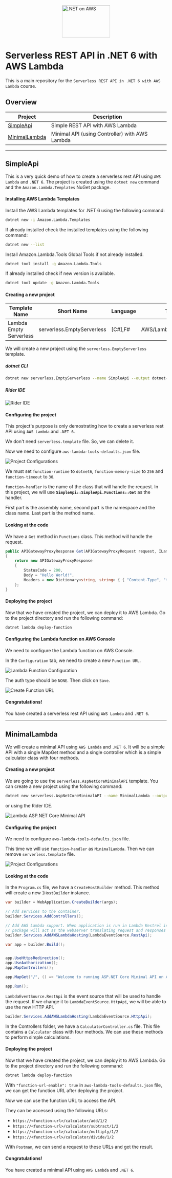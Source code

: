 <img src="./images/dotnet-on-aws.png" alt=".NET on AWS" title=".NET on AWS" width="150" height="100" style="display: block;margin-left: auto;margin-right: auto;" />

# Serverless REST API in .NET 6 with AWS Lambda

This is a main repository for the `Serverless REST API in .NET 6 with AWS Lambda` course.

## Overview

| Project | Description |
| --- | --- |
| [SimpleApi](#SimpleApi) | Simple REST API with AWS Lambda |
| [MinimalLambda](#MinimalLambda) | Minimal API (using Controller) with AWS Lambda |


---

## SimpleApi

This is a very quick demo of how to create a serverless rest API using `AWS Lambda` and `.NET 6`. The project is created using the `dotnet new` command and the `Amazon.Lambda.Templates` NuGet package.

#### Installing AWS Lambda Templates

Install the AWS Lambda templates for .NET 6 using the following command:

```bash
dotnet new -i Amazon.Lambda.Templates
```

If already installed check the installed templates using the following command:

```bash
dotnet new --list
```

Install Amazon.Lambda.Tools Global Tools if not already installed.
```bash
dotnet tool install -g Amazon.Lambda.Tools
```

If already installed check if new version is available.
```bash
dotnet tool update -g Amazon.Lambda.Tools
```

#### Creating a new project


|Template Name|Short Name|Language|Tags|
|--|--|--|--|
|Lambda Empty Serverless                               |serverless.EmptyServerless                   | [C#],F# |     AWS/Lambda/Serverless |

We will create a new project using the `serverless.EmptyServerless` template. 

##### dotnet CLI

```bash
dotnet new serverless.EmptyServerless --name SimpleApi --output dotnet-rest-api-with-lambda
```

##### Rider IDE

![Rider IDE](./images/rider-ide-create-project.png)

#### Configuring the project

This project's purpose is only demostrating how to create a serverless rest API using `AWS Lambda` and `.NET 6`. 

We don't need `serverless.template` file. So, we can delete it.

Now we need to configure `aws-lambda-tools-defaults.json` file. 

![Project Configurations](./images/project-configurations.png)

We must set `function-runtime` to `dotnet6`, `function-memory-size` to `256` and `function-timeout` to `30`.

`function-handler` is the name of the class that will handle the request. In this project, we will use <strong>`SimpleApi::SimpleApi.Functions::Get`</strong> as the handler.

First part is the assembly name, second part is the namespace and the class name. Last part is the method name.

#### Looking at the code

We have a `Get` method in `Functions` class. This method will handle the request. 

```csharp
public APIGatewayProxyResponse Get(APIGatewayProxyRequest request, ILambdaContext context)
{
    return new APIGatewayProxyResponse
    {
        StatusCode = 200,
        Body = "Hello World!",
        Headers = new Dictionary<string, string> { { "Content-Type", "text/plain" } }
    };
}
```

#### Deploying the project

Now that we have created the project, we can deploy it to AWS Lambda. Go to the project directory and run the following command:

```bash
dotnet lambda deploy-function
```

#### Configuring the Lambda function on AWS Console

We need to configure the Lambda function on AWS Console.

In the `Configuration` tab, we need to create a new `Function URL`.

![Lambda Function Configuration](./images/aws-config.png)

The auth type should be `NONE`. Then click on `Save`.

![Create Function URL](./images/create-function-url.png)

#### Congratulations!

You have created a serverless rest API using `AWS Lambda` and `.NET 6`.

---

## MinimalLambda

We will create a minimal API using `AWS Lambda` and `.NET 6`. It will be a simple API with a single MapGet method and a single controller which is a simple calculator class with four methods.

#### Creating a new project

We are going to use the `serverless.AspNetCoreMinimalAPI` template. You can create a new project using the following command:

```bash
dotnet new serverless.AspNetCoreMinimalAPI --name MinimalLambda --output MinimalLambda
```

or using the Rider IDE.

![Lambda ASP.NET Core Minimal API](./images/minimal-api-create-project.png)

#### Configuring the project

We need to configure `aws-lambda-tools-defaults.json` file.

This time we will use `function-handler` as `MinimalLambda`. Then we can remove `serverless.template` file.

![Project Configurations](./images/minimal-api-project-configurations.png)

#### Looking at the code

In the `Program.cs` file, we have a `CreateHostBuilder` method. This method will create a new `IHostBuilder` instance.

```csharp
var builder = WebApplication.CreateBuilder(args);

// Add services to the container.
builder.Services.AddControllers();

// Add AWS Lambda support. When application is run in Lambda Kestrel is swapped out as the web server with Amazon.Lambda.AspNetCoreServer. This
// package will act as the webserver translating request and responses between the Lambda event source and ASP.NET Core.
builder.Services.AddAWSLambdaHosting(LambdaEventSource.RestApi);

var app = builder.Build();


app.UseHttpsRedirection();
app.UseAuthorization();
app.MapControllers();

app.MapGet("/", () => "Welcome to running ASP.NET Core Minimal API on AWS Lambda");

app.Run();
```

`LambdaEventSource.RestApi` is the event source that will be used to handle the request. If we change it to `LambdaEventSource.HttpApi`, we will be able to use the new HTTP API.

```csharp
builder.Services.AddAWSLambdaHosting(LambdaEventSource.HttpApi);
```

In the Controllers folder, we have a `CalculatorController.cs` file. This file contains a `Calculator` class with four methods. We can use these methods to perform simple calculations.

#### Deploying the project

Now that we have created the project, we can deploy it to AWS Lambda. Go to the project directory and run the following command:

```bash
dotnet lambda deploy-function
```

With `"function-url-enable": true` in `aws-lambda-tools-defaults.json` file, we can get the function URL after deploying the project.

Now we can use the function URL to access the API.

They can be accessed using the following URLs:

- `https://<function-url>/calculator/add/1/2`
- `https://<function-url>/calculator/subtract/1/2`
- `https://<function-url>/calculator/multiply/1/2`
- `https://<function-url>/calculator/divide/1/2`

With `Postman`, we can send a request to these URLs and get the result.

#### Congratulations!

You have created a minimal API using `AWS Lambda` and `.NET 6`.